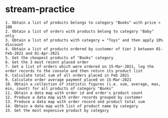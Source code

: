 # stream-practice
    1. Obtain a list of products belongs to category "Books" with price > 100
    2. Obtain a list of orders with products belong to category "Baby" only
    3. Obtain a list of products with category = "Toys" and then apply 10% discount
    4. Obtain a list of products ordered by customer of tier 2 between 01-Feb-2021 and 01-Apr-2021
    5. Get the cheapest products of "Books" category
    6. Get the 3 most recent placed order
    7. Get a list of orders which were ordered on 15-Mar-2021, log the order records to the console and then return its product list
    8. Calculate total sum of all orders placed in Feb 2021
    9. Calculate order average payment placed on 15-Mar-2021
    10. Obtain a collection of statistic figures (i.e. sum, average, max, min, count) for all products of category "Books"
    11. Obtain a data map with order id and order's product count
    12. Produce a data map with order records grouped by customer
    13. Produce a data map with order record and product total sum
    14. Obtain a data map with list of product name by category
    15. Get the most expensive product by category
